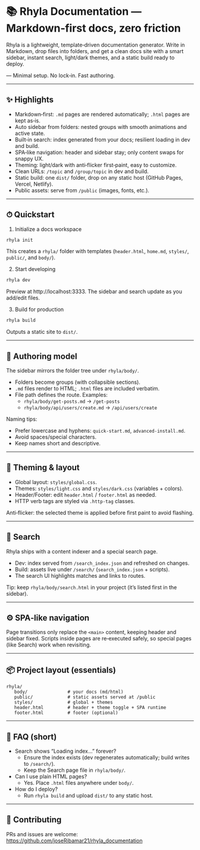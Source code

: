 # 📚 Rhyla Documentation — Markdown‑first docs, zero friction

Rhyla is a lightweight, template‑driven documentation generator. Write in Markdown, drop files into folders, and get a clean docs site with a smart sidebar, instant search, light/dark themes, and a static build ready to deploy.

— Minimal setup. No lock‑in. Fast authoring.

---

## ✨ Highlights
- Markdown‑first: `.md` pages are rendered automatically; `.html` pages are kept as‑is.
- Auto sidebar from folders: nested groups with smooth animations and active state.
- Built‑in search: index generated from your docs; resilient loading in dev and build.
- SPA‑like navigation: header and sidebar stay; only content swaps for snappy UX.
- Theming: light/dark with anti‑flicker first‑paint, easy to customize.
- Clean URLs: `/topic` and `/group/topic` in dev and build.
- Static build: one `dist/` folder, drop on any static host (GitHub Pages, Vercel, Netlify).
- Public assets: serve from `/public` (images, fonts, etc.).

---

## ⏱ Quickstart
1) Initialize a docs workspace
```bash
rhyla init
```
This creates a `rhyla/` folder with templates (`header.html`, `home.md`, `styles/`, `public/`, and `body/`).

2) Start developing
```bash
rhyla dev
```
Preview at http://localhost:3333. The sidebar and search update as you add/edit files.

3) Build for production
```bash
rhyla build
```
Outputs a static site to `dist/`.

---

## 📁 Authoring model
The sidebar mirrors the folder tree under `rhyla/body/`.

- Folders become groups (with collapsible sections).
- `.md` files render to HTML; `.html` files are included verbatim.
- File path defines the route. Examples:
   - `rhyla/body/get-posts.md` → `/get-posts`
   - `rhyla/body/api/users/create.md` → `/api/users/create`

Naming tips:
- Prefer lowercase and hyphens: `quick-start.md`, `advanced-install.md`.
- Avoid spaces/special characters.
- Keep names short and descriptive.

---

## 🎨 Theming & layout
- Global layout: `styles/global.css`.
- Themes: `styles/light.css` and `styles/dark.css` (variables + colors).
- Header/Footer: edit `header.html` / `footer.html` as needed.
- HTTP verb tags are styled via `.http-tag` classes.

Anti‑flicker: the selected theme is applied before first paint to avoid flashing.

---

## 🔎 Search
Rhyla ships with a content indexer and a special search page.

- Dev: index served from `/search_index.json` and refreshed on changes.
- Build: assets live under `/search/` (`search_index.json` + scripts).
- The search UI highlights matches and links to routes.

Tip: keep `rhyla/body/search.html` in your project (it’s listed first in the sidebar).

---

## ⚙️ SPA‑like navigation
Page transitions only replace the `<main>` content, keeping header and sidebar fixed. Scripts inside pages are re‑executed safely, so special pages (like Search) work when revisiting.

---

## 📦 Project layout (essentials)
```
rhyla/
   body/               # your docs (md/html)
   public/             # static assets served at /public
   styles/             # global + themes
   header.html         # header + theme toggle + SPA runtime
   footer.html         # footer (optional)
```

---

## 🧩 FAQ (short)
- Search shows “Loading index…” forever?
   - Ensure the index exists (dev regenerates automatically; build writes to `/search/`).
   - Keep the Search page file in `rhyla/body/`.
- Can I use plain HTML pages?
   - Yes. Place `.html` files anywhere under `body/`.
- How do I deploy?
   - Run `rhyla build` and upload `dist/` to any static host.

---

## 🤝 Contributing
PRs and issues are welcome: https://github.com/joseRibamar21/rhyla_documentation

